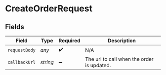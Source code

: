 # CreateOrderRequest


## Fields

| Field                                      | Type                                       | Required                                   | Description                                |
| ------------------------------------------ | ------------------------------------------ | ------------------------------------------ | ------------------------------------------ |
| `requestBody`                              | *any*                                      | :heavy_check_mark:                         | N/A                                        |
| `callbackUrl`                              | *string*                                   | :heavy_minus_sign:                         | The url to call when the order is updated. |